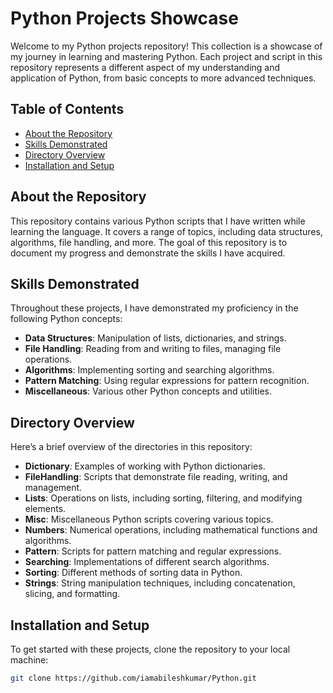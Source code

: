 # Python Projects Showcase

Welcome to my Python projects repository! This collection is a showcase of my journey in learning and mastering Python. Each project and script in this repository represents a different aspect of my understanding and application of Python, from basic concepts to more advanced techniques.

## Table of Contents

- [About the Repository](#about-the-repository)
- [Skills Demonstrated](#skills-demonstrated)
- [Directory Overview](#directory-overview)
- [Installation and Setup](#installation-and-setup)

## About the Repository

This repository contains various Python scripts that I have written while learning the language. It covers a range of topics, including data structures, algorithms, file handling, and more. The goal of this repository is to document my progress and demonstrate the skills I have acquired.

## Skills Demonstrated

Throughout these projects, I have demonstrated my proficiency in the following Python concepts:
- **Data Structures**: Manipulation of lists, dictionaries, and strings.
- **File Handling**: Reading from and writing to files, managing file operations.
- **Algorithms**: Implementing sorting and searching algorithms.
- **Pattern Matching**: Using regular expressions for pattern recognition.
- **Miscellaneous**: Various other Python concepts and utilities.

## Directory Overview

Here’s a brief overview of the directories in this repository:

- **Dictionary**: Examples of working with Python dictionaries.
- **FileHandling**: Scripts that demonstrate file reading, writing, and management.
- **Lists**: Operations on lists, including sorting, filtering, and modifying elements.
- **Misc**: Miscellaneous Python scripts covering various topics.
- **Numbers**: Numerical operations, including mathematical functions and algorithms.
- **Pattern**: Scripts for pattern matching and regular expressions.
- **Searching**: Implementations of different search algorithms.
- **Sorting**: Different methods of sorting data in Python.
- **Strings**: String manipulation techniques, including concatenation, slicing, and formatting.

## Installation and Setup

To get started with these projects, clone the repository to your local machine:

```bash
git clone https://github.com/iamabileshkumar/Python.git
